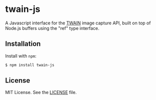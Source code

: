 # twain-js

A Javascript interface for the [TWAIN](http://www.twain.org) image capture API, built on top of Node.js buffers using the "ref" type interface.

## Installation

Install with `npm`:

```bash
$ npm install twain-js
```

## License

MIT License. See the [LICENSE](LICENSE) file.
